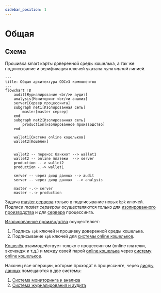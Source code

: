 ```yaml
---
sidebar_position: 1
---
```

# Общая

## Схема

Прошивка smart карты доверенной среды кошелька,
а так же подписывание и верификация ключей
указана 
*пунктирной* линией.

```mermaid
---
title: Общая архитектура ODCv3 компонентов
---
flowchart TD
    audit[Журналирование <br/>и аудит]
    analysis[Мониторинг <br/>и анализ]
    server[Сервер процессинга]
    subgraph net1[Изолированная сеть]
        master[master сервер]
    end
    subgraph net2[Изолированная сеть]
        production[изолированное производство]
    end

    wallet1[Система online кошельков]
    wallet2[Кошёлек]
    
    
    wallet2 -- перенос банкнот --> wallet1
    wallet2 -- online платежи  --> server
    production -.-> wallet2
    production -.-> wallet1
    
    server -- через диод данных --> audit
    server -- через диод данных  --> analysis
    
    master -.-> server
    master -.-> production
```

Задача
[master сервера](bank/master-server.md)
только в подписывание новых 
`bpk` ключей.
Подписи 
*master сервером*
осуществляются только для 
[изолированного производства](bank/production.md)
и для 
[сервера](bank/server.md)
процессинга.

[Изолированное производство](bank/production.md)
осуществляет:
1. Подпись `spk` ключей и прошивку доверенной среды кошелька.
2. Подписывание `spk` ключей для [системы online кошельков](online-wallet-system.md).

[Кошелёк](wallet/index.md)
взаимодействует только 
с процессингом
(online платежи, эксчендж и т.д.)
и между своей парой 
[online кошелька](wallet/online.md)
через
[систему online кошельков](online-wallet-system.md).

Наконец все операции, которые проходят в процессинге, через
[диоды данных](../information-security/data-diod.md) 
помещаются в две системы:
1. [Система мониторинга и анализа](bank/analysis.md)
2. [Система журналирования и аудита](bank/audit.md)


